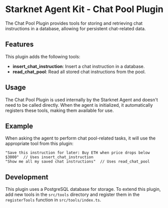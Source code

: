 # Starknet Agent Kit - Chat Pool Plugin

The Chat Pool Plugin provides tools for storing and retrieving chat instructions in a database, allowing for persistent chat-related data.

## Features

This plugin adds the following tools:

- **insert_chat_instruction**: Insert a chat instruction in a database.
- **read_chat_pool**: Read all stored chat instructions from the pool.

## Usage

The Chat Pool Plugin is used internally by the Starknet Agent and doesn't need to be called directly. When the agent is initialized, it automatically registers these tools, making them available for use.

## Example

When asking the agent to perform chat pool-related tasks, it will use the appropriate tool from this plugin:

```
"Save this instruction for later: Buy ETH when price drops below $3000"  // Uses insert_chat_instruction
"Show me all my saved chat instructions"  // Uses read_chat_pool
```

## Development

This plugin uses a PostgreSQL database for storage. To extend this plugin, add new tools in the `src/tools` directory and register them in the `registerTools` function in `src/tools/index.ts`. 